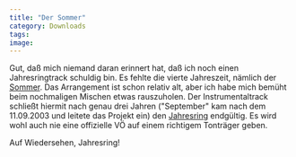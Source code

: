 ```yaml
---
title: "Der Sommer"
category: Downloads
tags: 
image: 
---
```


Gut, daß mich niemand daran erinnert hat, daß ich noch einen Jahresringtrack schuldig bin. Es fehlte die vierte Jahreszeit, nämlich der [Sommer](http://www.misantropolis.de/mp3/Sommer.mp3). Das Arrangement ist schon relativ alt, aber ich habe mich bemüht beim nochmaligen Mischen etwas rauszuholen. Der Instrumentaltrack schließt hiermit nach genau drei Jahren ("September" kam nach dem 11.09.2003 und leitete das Projekt ein) den [Jahresring](http://www.misantropolis.de/?inc=downloads&/musik=1) endgültig. Es wird wohl auch nie eine offizielle VÖ auf einem richtigem Tonträger geben.  

  

Auf Wiedersehen, Jahresring!